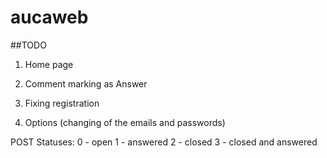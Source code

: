 aucaweb
=======

##TODO

1. Home page

2. Comment marking as Answer

3. Fixing registration

4. Options (changing of the emails and passwords)



POST Statuses:
0 - open
1 - answered
2 - closed
3 - closed and answered